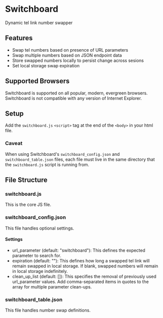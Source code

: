 # Switchboard

Dynamic tel link number swapper

## Features

- Swap tel numbers based on presence of URL parameters
- Swap multiple numbers based on JSON endpoint data
- Store swapped numbers locally to persist change across sesions
- Set local storage swap expiration

## Supported Browsers

Switchboard is supported on all popular, modern, evergreen browsers. Switchboard is not compatible with any version of Internet Explorer.

## Setup

Add the `switchboard.js` `<script>` tag at the end of the `<body>` in your html file.

### Caveat

When using Switchboard's `switchboard_config.json` and `switchboard_table.json` files, each file must live in the same directory that the `switchboard.js` script is running from.

## File Structure

### switchboard.js

This is the core JS file.

### switchboard_config.json

This file handles optional settings.

#### Settings

- url_parameter (default: "switchboard"): This defines the expected parameter to search for.
- expiration (default: ""): This defines how long a swapped tel link will remain swapped in local storage. If blank, swapped numbers will remain in local storage indefinitely.
- clean_up_list (default: []): This specifies the removal of previously used url_parameter values. Add comma-separated items in quotes to the array for multiple parameter clean-ups.

### switchboard_table.json

This file handles number swap definitions.
